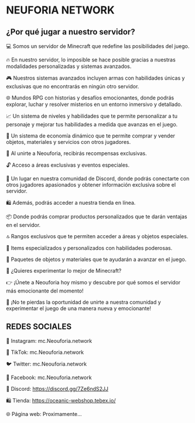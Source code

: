 # NEUFORIA NETWORK
## ¿Por qué jugar a nuestro servidor?

💻 Somos un servidor de Minecraft que redefine las posibilidades del juego.

🔥 En nuestro servidor, lo imposible se hace posible gracias a nuestras modalidades personalizadas y sistemas avanzados.

🎮 Nuestros sistemas avanzados incluyen armas con habilidades únicas y exclusivas que no encontrarás en ningún otro servidor.

🌐 Mundos RPG con historias y desafíos emocionantes, donde podrás explorar, luchar y resolver misterios en un entorno inmersivo y detallado.

📈 Un sistema de niveles y habilidades que te permite personalizar a tu personaje y mejorar tus habilidades a medida que avanzas en el juego.

💸 Un sistema de economía dinámico que te permite comprar y vender objetos, materiales y servicios con otros jugadores.

🎁 Al unirte a Neouforia, recibirás recompensas exclusivas.

🔓 Acceso a áreas exclusivas y eventos especiales.

👥 Un lugar en nuestra comunidad de Discord, donde podrás conectarte con otros jugadores apasionados y obtener información exclusiva sobre el servidor.

🛍️ Además, podrás acceder a nuestra tienda en línea.

📦 Donde podrás comprar productos personalizados que te darán ventajas en el servidor.

🔝 Rangos exclusivos que te permiten acceder a áreas y objetos especiales.

💪 Items especializados y personalizados con habilidades poderosas.

🎁 Paquetes de objetos y materiales que te ayudarán a avanzar en el juego.

🤔 ¿Quieres experimentar lo mejor de Minecraft?

👉 ¡Únete a Neouforia hoy mismo y descubre por qué somos el servidor más emocionante del momento!

🚀 ¡No te pierdas la oportunidad de unirte a nuestra comunidad y experimentar el juego de una manera nueva y emocionante!

## REDES SOCIALES

📱 Instagram: mc.Neouforia.network

🎥 TikTok: mc.Neouforia.network

🐦 Twitter: mc.Neouforia.network

👥 Facebook: mc.Neouforia.network

👥 Discord: https://discord.gg/7Ze6ndS2JJ

🛍️ Tienda: https://oceanic-webshop.tebex.io/

🌐 Página web: Proximamente...
